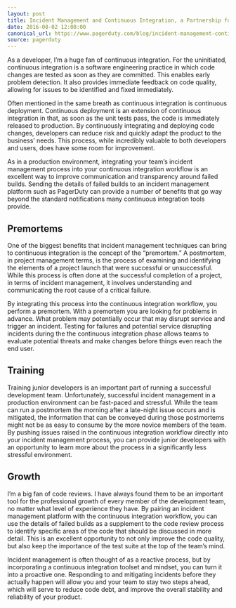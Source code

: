 ```yaml
---
layout: post
title: Incident Management and Continuous Integration, a Partnership for Success
date: 2016-08-02 12:00:00
canonical_url: https://www.pagerduty.com/blog/incident-management-continuous-integration/
source: pagerduty
---
```

As a developer, I’m a huge fan of continuous integration. For the uninitiated, continuous integration is a software engineering practice in which code changes are tested as soon as they are committed. This enables early problem detection. It also provides immediate feedback on code quality, allowing for issues to be identified and fixed immediately.

Often mentioned in the same breath as continuous integration is continuous deployment. Continuous deployment is an extension of continuous integration in that, as soon as the unit tests pass, the code is immediately released to production. By continuously integrating and deploying code changes, developers can reduce risk and quickly adapt the product to the business’ needs. This process, while incredibly valuable to both developers and users, does have some room for improvement.

As in a production environment, integrating your team’s incident management process into your continuous integration workflow is an excellent way to improve communication and transparency around failed builds. Sending the details of failed builds to an incident management platform such as PagerDuty can provide a number of benefits that go way beyond the standard notifications many continuous integration tools provide.

## Premortems

One of the biggest benefits that incident management techniques can bring to continuous integration is the concept of the “premortem.” A postmortem, in project management terms, is the process of examining and identifying the elements of a project launch that were successful or unsuccessful. While this process is often done at the successful completion of a project, in terms of incident management, it involves understanding and communicating the root cause of a critical failure.

By integrating this process into the continuous integration workflow, you perform a premortem. With a premortem you are looking for problems in advance. What problem may potentially occur that may disrupt service and trigger an incident. Testing for failures and potential service disrupting incidents during the the continuous integration phase allows teams to evaluate potential threats and make changes before things even reach the end user.

## Training

Training junior developers is an important part of running a successful development team. Unfortunately, successful incident management in a production environment can be fast-paced and stressful. While the team can run a postmortem the morning after a late-night issue occurs and is mitigated, the information that can be conveyed during those postmortems might not be as easy to consume by the more novice members of the team. By pushing issues raised in the continuous integration workflow directly into your incident management process, you can provide junior developers with an opportunity to learn more about the process in a significantly less stressful environment.

## Growth

I’m a big fan of code reviews. I have always found them to be an important tool for the professional growth of every member of the development team, no matter what level of experience they have. By pairing an incident management platform with the continuous integration workflow, you can use the details of failed builds as a supplement to the code review process to identify specific areas of the code that should be discussed in more detail. This is an excellent opportunity to not only improve the code quality, but also keep the importance of the test suite at the top of the team’s mind.

Incident management is often thought of as a reactive process, but by incorporating a continuous integration toolset and mindset, you can turn it into a proactive one. Responding to and mitigating incidents before they actually happen will allow you and your team to stay two steps ahead, which will serve to reduce code debt, and improve the overall stability and reliability of your product.
